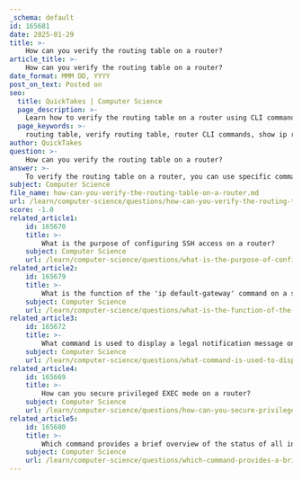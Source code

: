 ```yaml
---
_schema: default
id: 165681
date: 2025-01-29
title: >-
    How can you verify the routing table on a router?
article_title: >-
    How can you verify the routing table on a router?
date_format: MMM DD, YYYY
post_on_text: Posted on
seo:
  title: QuickTakes | Computer Science
  page_description: >-
    Learn how to verify the routing table on a router using CLI commands such as 'show ip route' for IPv4 and 'show ipv6 route' for IPv6, as well as checking the status of router interfaces.
  page_keywords: >-
    routing table, verify routing table, router CLI commands, show ip route, show ipv6 route, network management, router interfaces, troubleshooting, operational status, IP addresses
author: QuickTakes
question: >-
    How can you verify the routing table on a router?
answer: >-
    To verify the routing table on a router, you can use specific commands in the Command Line Interface (CLI). The most common command to display the IPv4 routing table is:\n\n```plaintext\nRouter# show ip route\n```\n\nThis command provides a detailed view of the routing table, including the sources of routes such as directly connected networks, static routes, and dynamically learned routes. Each entry in the routing table helps the router make informed forwarding decisions based on the destination IP address of incoming packets.\n\nFor IPv6 routing tables, you can use the following command:\n\n```plaintext\nRouter# show ipv6 route\n```\n\nIn addition to checking the routing table, you may also want to verify the status of the router interfaces. The command for this is:\n\n```plaintext\nRouter# show ip interface brief\n```\n\nThis command gives a summary of all interfaces on the router, including their IP addresses and operational status, which is crucial for ensuring that the interfaces are correctly configured and active.\n\nOverall, these commands are essential for network management and troubleshooting, allowing you to confirm that the routing configurations are functioning as intended.
subject: Computer Science
file_name: how-can-you-verify-the-routing-table-on-a-router.md
url: /learn/computer-science/questions/how-can-you-verify-the-routing-table-on-a-router
score: -1.0
related_article1:
    id: 165670
    title: >-
        What is the purpose of configuring SSH access on a router?
    subject: Computer Science
    url: /learn/computer-science/questions/what-is-the-purpose-of-configuring-ssh-access-on-a-router
related_article2:
    id: 165679
    title: >-
        What is the function of the 'ip default-gateway' command on a switch?
    subject: Computer Science
    url: /learn/computer-science/questions/what-is-the-function-of-the-ip-defaultgateway-command-on-a-switch
related_article3:
    id: 165672
    title: >-
        What command is used to display a legal notification message on a router?
    subject: Computer Science
    url: /learn/computer-science/questions/what-command-is-used-to-display-a-legal-notification-message-on-a-router
related_article4:
    id: 165669
    title: >-
        How can you secure privileged EXEC mode on a router?
    subject: Computer Science
    url: /learn/computer-science/questions/how-can-you-secure-privileged-exec-mode-on-a-router
related_article5:
    id: 165680
    title: >-
        Which command provides a brief overview of the status of all interfaces on a router?
    subject: Computer Science
    url: /learn/computer-science/questions/which-command-provides-a-brief-overview-of-the-status-of-all-interfaces-on-a-router
---
```


&nbsp;